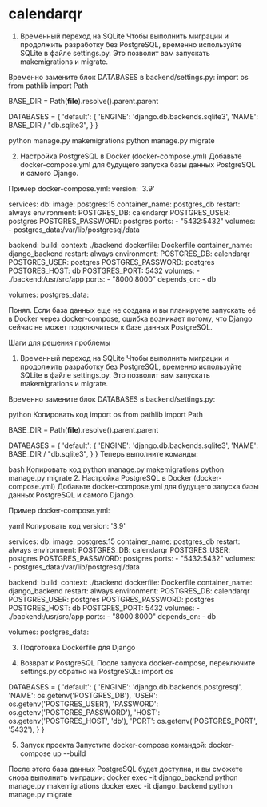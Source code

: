 # calendarqr
1. Временный переход на SQLite
Чтобы выполнить миграции и продолжить разработку без PostgreSQL, временно используйте SQLite в файле settings.py. Это позволит вам запускать makemigrations и migrate.

Временно замените блок DATABASES в backend/settings.py:
import os
from pathlib import Path

BASE_DIR = Path(__file__).resolve().parent.parent

DATABASES = {
    'default': {
        'ENGINE': 'django.db.backends.sqlite3',
        'NAME': BASE_DIR / "db.sqlite3",
    }
}

python manage.py makemigrations
python manage.py migrate

2. Настройка PostgreSQL в Docker (docker-compose.yml)
Добавьте docker-compose.yml для будущего запуска базы данных PostgreSQL и самого Django.

Пример docker-compose.yml:
version: '3.9'

services:
  db:
    image: postgres:15
    container_name: postgres_db
    restart: always
    environment:
      POSTGRES_DB: calendarqr
      POSTGRES_USER: postgres
      POSTGRES_PASSWORD: postgres
    ports:
      - "5432:5432"
    volumes:
      - postgres_data:/var/lib/postgresql/data

  backend:
    build:
      context: ./backend
      dockerfile: Dockerfile
    container_name: django_backend
    restart: always
    environment:
      POSTGRES_DB: calendarqr
      POSTGRES_USER: postgres
      POSTGRES_PASSWORD: postgres
      POSTGRES_HOST: db
      POSTGRES_PORT: 5432
    volumes:
      - ./backend:/usr/src/app
    ports:
      - "8000:8000"
    depends_on:
      - db

volumes:
  postgres_data:


Понял. Если база данных еще не создана и вы планируете запускать её в Docker через docker-compose, ошибка возникает потому, что Django сейчас не может подключиться к базе данных PostgreSQL.

Шаги для решения проблемы
1. Временный переход на SQLite
Чтобы выполнить миграции и продолжить разработку без PostgreSQL, временно используйте SQLite в файле settings.py. Это позволит вам запускать makemigrations и migrate.

Временно замените блок DATABASES в backend/settings.py:

python
Копировать код
import os
from pathlib import Path

BASE_DIR = Path(__file__).resolve().parent.parent

DATABASES = {
    'default': {
        'ENGINE': 'django.db.backends.sqlite3',
        'NAME': BASE_DIR / "db.sqlite3",
    }
}
Теперь выполните команды:

bash
Копировать код
python manage.py makemigrations
python manage.py migrate
2. Настройка PostgreSQL в Docker (docker-compose.yml)
Добавьте docker-compose.yml для будущего запуска базы данных PostgreSQL и самого Django.

Пример docker-compose.yml:

yaml
Копировать код
version: '3.9'

services:
  db:
    image: postgres:15
    container_name: postgres_db
    restart: always
    environment:
      POSTGRES_DB: calendarqr
      POSTGRES_USER: postgres
      POSTGRES_PASSWORD: postgres
    ports:
      - "5432:5432"
    volumes:
      - postgres_data:/var/lib/postgresql/data

  backend:
    build:
      context: ./backend
      dockerfile: Dockerfile
    container_name: django_backend
    restart: always
    environment:
      POSTGRES_DB: calendarqr
      POSTGRES_USER: postgres
      POSTGRES_PASSWORD: postgres
      POSTGRES_HOST: db
      POSTGRES_PORT: 5432
    volumes:
      - ./backend:/usr/src/app
    ports:
      - "8000:8000"
    depends_on:
      - db

volumes:
  postgres_data:

3. Подготовка Dockerfile для Django

4. Возврат к PostgreSQL
После запуска docker-compose, переключите settings.py обратно на PostgreSQL:
import os

DATABASES = {
    'default': {
        'ENGINE': 'django.db.backends.postgresql',
        'NAME': os.getenv('POSTGRES_DB'),
        'USER': os.getenv('POSTGRES_USER'),
        'PASSWORD': os.getenv('POSTGRES_PASSWORD'),
        'HOST': os.getenv('POSTGRES_HOST', 'db'),
        'PORT': os.getenv('POSTGRES_PORT', '5432'),
    }
}

5. Запуск проекта
Запустите docker-compose командой:
docker-compose up --build

После этого база данных PostgreSQL будет доступна, и вы сможете снова выполнить миграции:
docker exec -it django_backend python manage.py makemigrations
docker exec -it django_backend python manage.py migrate